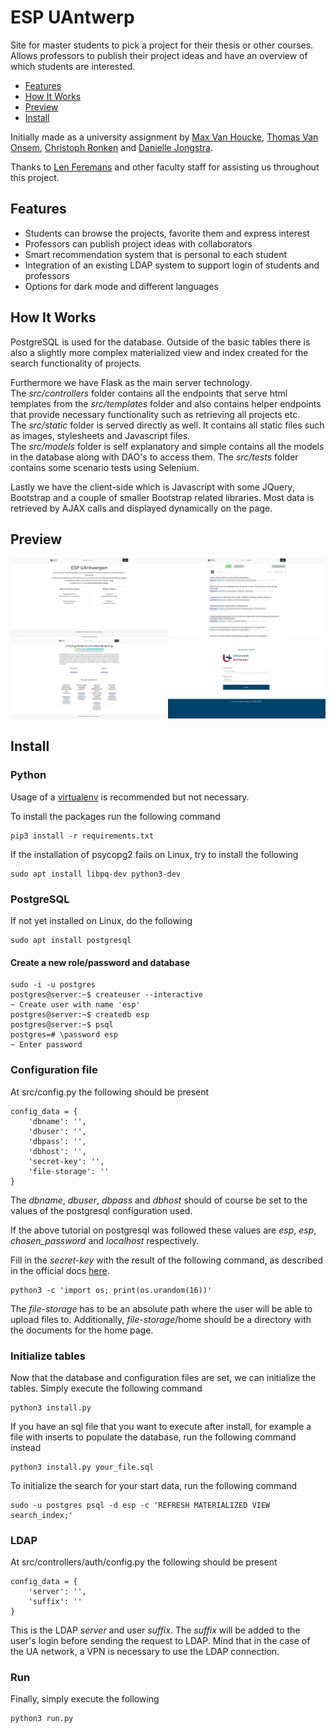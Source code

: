 # ESP UAntwerp

Site for master students to pick a project for their thesis or other courses.
Allows professors to publish their project ideas and have an overview of which students are
interested.

- [Features](#features)
- [How It Works](#how-it-works)
- [Preview](#preview)
- [Install](#install)


Initially made as a university assignment by
 [Max Van Houcke](https://github.com/MaxVanHoucke),
 [Thomas Van Onsem](https://github.com/ThomasVanOnsem),
 [Christoph Ronken](https://github.com/ChristophRonken) and
 [Danielle Jongstra](https://github.com/DJongstra).
 
 Thanks to [Len Feremans](https://github.com/LFereman) and other faculty staff 
 for assisting us throughout this project.

## Features

- Students can browse the projects, favorite them and express interest
- Professors can publish project ideas with collaborators
- Smart recommendation system that is personal to each student
- Integration of an existing LDAP system to support login of students and professors
- Options for dark mode and different languages


## How It Works

PostgreSQL is used for the database.
Outside of the basic tables there is also a slightly more complex materialized view and index
created for the search functionality of projects.

Furthermore we have Flask as the main server technology.  
The *src/controllers* folder contains all the endpoints that serve html templates from the *src/templates* folder
and also contains helper endpoints that provide necessary functionality such as retrieving all projects etc.  
The *src/static* folder is served directly as well. It contains all static files such as images, stylesheets and
Javascript files.  
The *src/models* folder is self explanatory and simple contains all the models in the database along with DAO's to access them.
The *src/tests* folder contains some scenario tests using Selenium. 

Lastly we have the client-side which is Javascript with some JQuery, Bootstrap and
 a couple of smaller Bootstrap related libraries.
 Most data is retrieved by AJAX calls and displayed dynamically on the page.

## Preview

<img src="doc/img/home.png" width="50%"/><img src="doc/img/projects.png" width="50%"/>
<img src="doc/img/project.png" width="50%"/><img src="doc/img/login.png" width="50%"/>


## Install

### Python

Usage of a [virtualenv](https://virtualenv.pypa.io/en/latest/) is recommended but not necessary.

To install the packages run the following command

```
pip3 install -r requirements.txt
```

If the installation of psycopg2 fails on Linux, try to install the following

```
sudo apt install libpq-dev python3-dev
```

### PostgreSQL

If not yet installed on Linux, do the following

```
sudo apt install postgresql
```

#### Create a new role/password and database

```
sudo -i -u postgres
postgres@server:~$ createuser --interactive
~ Create user with name 'esp'
postgres@server:~$ createdb esp
postgres@server:~$ psql
postgres=# \password esp
~ Enter password
```

### Configuration file

At src/config.py the following should be present

```
config_data = {
    'dbname': '',
    'dbuser': '',
    'dbpass': '',
    'dbhost': '',
    'secret-key': '',
    'file-storage': ''
}
```

The *dbname*, *dbuser*, *dbpass* and *dbhost* should of course be set to the values of the
postgresql configuration used.

If the above tutorial on postgresql was followed these values are 
*esp*, *esp*, *chosen_password* and *localhost* respectively.

Fill in the *secret-key* with the result of the following command, as described in the official docs 
[here](https://flask.palletsprojects.com/en/1.0.x/quickstart/#sessions).
```
python3 -c 'import os; print(os.urandom(16))'
```

The *file-storage* has to be an absolute path where the user will be able to upload files to.
Additionally, *file-storage*/home should be a directory with the documents for the home page.


### Initialize tables

Now that the database and configuration files are set, we can initialize the tables.
Simply execute the following command

```
python3 install.py
```

If you have an sql file that you want to execute after install, for example a file with inserts to 
populate the database, run the following command instead

```
python3 install.py your_file.sql
```

To initialize the search for your start data, run the following command 
```
sudo -u postgres psql -d esp -c 'REFRESH MATERIALIZED VIEW search_index;'
```


### LDAP

At src/controllers/auth/config.py the following should be present

```
config_data = {
    'server': '',
    'suffix': ''
}
```

This is the LDAP *server* and user *suffix*.
The *suffix* will be added to the user's login before sending the request to LDAP.
Mind that in the case of the UA network, a VPN is necessary to use the LDAP connection.


### Run

Finally, simply execute the following

```
python3 run.py
```
